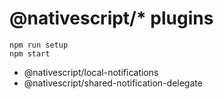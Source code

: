 # @nativescript/\* plugins

```
npm run setup
npm start
```

- @nativescript/local-notifications
- @nativescript/shared-notification-delegate
